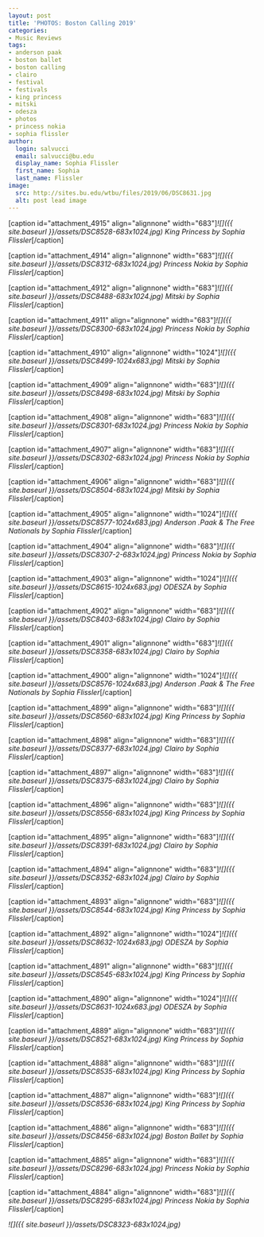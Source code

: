 ```yaml
---
layout: post
title: 'PHOTOS: Boston Calling 2019'
categories:
- Music Reviews
tags:
- anderson paak
- boston ballet
- boston calling
- clairo
- festival
- festivals
- king princess
- mitski
- odesza
- photos
- princess nokia
- sophia flissler
author:
  login: salvucci
  email: salvucci@bu.edu
  display_name: Sophia Flissler
  first_name: Sophia
  last_name: Flissler
image:
  src: http://sites.bu.edu/wtbu/files/2019/06/DSC8631.jpg
  alt: post lead image
---
```

\[caption id="attachment\_4915" align="alignnone" width="683"\]_![]({{ site.baseurl }}/assets/DSC8528-683x1024.jpg)_ _King Princess by Sophia Flissler_\[/caption\]

\[caption id="attachment\_4914" align="alignnone" width="683"\]_![]({{ site.baseurl }}/assets/DSC8312-683x1024.jpg)_ _Princess Nokia by Sophia Flissler_\[/caption\]

\[caption id="attachment\_4912" align="alignnone" width="683"\]_![]({{ site.baseurl }}/assets/DSC8488-683x1024.jpg)_ _Mitski by Sophia Flissler_\[/caption\]

\[caption id="attachment\_4911" align="alignnone" width="683"\]_![]({{ site.baseurl }}/assets/DSC8300-683x1024.jpg)_ _Princess Nokia by Sophia Flissler_\[/caption\]

\[caption id="attachment\_4910" align="alignnone" width="1024"\]_![]({{ site.baseurl }}/assets/DSC8499-1024x683.jpg)_ _Mitski by Sophia Flissler_\[/caption\]

\[caption id="attachment\_4909" align="alignnone" width="683"\]_![]({{ site.baseurl }}/assets/DSC8498-683x1024.jpg)_ _Mitski by Sophia Flissler_\[/caption\]

\[caption id="attachment\_4908" align="alignnone" width="683"\]_![]({{ site.baseurl }}/assets/DSC8301-683x1024.jpg)_ _Princess Nokia by Sophia Flissler_\[/caption\]

\[caption id="attachment\_4907" align="alignnone" width="683"\]_![]({{ site.baseurl }}/assets/DSC8302-683x1024.jpg)_ _Princess Nokia by Sophia Flissler_\[/caption\]

\[caption id="attachment\_4906" align="alignnone" width="683"\]_![]({{ site.baseurl }}/assets/DSC8504-683x1024.jpg)_ _Mitski by Sophia Flissler_\[/caption\]

\[caption id="attachment\_4905" align="alignnone" width="1024"\]_![]({{ site.baseurl }}/assets/DSC8577-1024x683.jpg)_ _Anderson .Paak & The Free Nationals by Sophia Flissler_\[/caption\]

\[caption id="attachment\_4904" align="alignnone" width="683"\]_![]({{ site.baseurl }}/assets/DSC8307-2-683x1024.jpg)_ _Princess Nokia by Sophia Flissler_\[/caption\]

\[caption id="attachment\_4903" align="alignnone" width="1024"\]_![]({{ site.baseurl }}/assets/DSC8615-1024x683.jpg)_ _ODESZA by Sophia Flissler_\[/caption\]

\[caption id="attachment\_4902" align="alignnone" width="683"\]_![]({{ site.baseurl }}/assets/DSC8403-683x1024.jpg)_ _Clairo by Sophia Flissler_\[/caption\]

\[caption id="attachment\_4901" align="alignnone" width="683"\]_![]({{ site.baseurl }}/assets/DSC8358-683x1024.jpg)_ _Clairo by Sophia Flissler_\[/caption\]

\[caption id="attachment\_4900" align="alignnone" width="1024"\]_![]({{ site.baseurl }}/assets/DSC8576-1024x683.jpg)_ _Anderson .Paak & The Free Nationals by Sophia Flissler_\[/caption\]

\[caption id="attachment\_4899" align="alignnone" width="683"\]_![]({{ site.baseurl }}/assets/DSC8560-683x1024.jpg)_ _King Princess by Sophia Flissler_\[/caption\]

\[caption id="attachment\_4898" align="alignnone" width="683"\]_![]({{ site.baseurl }}/assets/DSC8377-683x1024.jpg)_ _Clairo by Sophia Flissler_\[/caption\]

\[caption id="attachment\_4897" align="alignnone" width="683"\]_![]({{ site.baseurl }}/assets/DSC8375-683x1024.jpg)_ _Clairo by Sophia Flissler_\[/caption\]

\[caption id="attachment\_4896" align="alignnone" width="683"\]_![]({{ site.baseurl }}/assets/DSC8556-683x1024.jpg)_ _King Princess by Sophia Flissler_\[/caption\]

\[caption id="attachment\_4895" align="alignnone" width="683"\]_![]({{ site.baseurl }}/assets/DSC8391-683x1024.jpg)_ _Clairo by Sophia Flissler_\[/caption\]

\[caption id="attachment\_4894" align="alignnone" width="683"\]_![]({{ site.baseurl }}/assets/DSC8352-683x1024.jpg)_ _Clairo by Sophia Flissler_\[/caption\]

\[caption id="attachment\_4893" align="alignnone" width="683"\]_![]({{ site.baseurl }}/assets/DSC8544-683x1024.jpg)_ _King Princess by Sophia Flissler_\[/caption\]

\[caption id="attachment\_4892" align="alignnone" width="1024"\]_![]({{ site.baseurl }}/assets/DSC8632-1024x683.jpg)_ _ODESZA by Sophia Flissler_\[/caption\]

\[caption id="attachment\_4891" align="alignnone" width="683"\]_![]({{ site.baseurl }}/assets/DSC8545-683x1024.jpg)_ _King Princess by Sophia Flissler_\[/caption\]

\[caption id="attachment\_4890" align="alignnone" width="1024"\]_![]({{ site.baseurl }}/assets/DSC8631-1024x683.jpg)_ _ODESZA by Sophia Flissler_\[/caption\]

\[caption id="attachment\_4889" align="alignnone" width="683"\]_![]({{ site.baseurl }}/assets/DSC8521-683x1024.jpg)_ _King Princess by Sophia Flissler_\[/caption\]

\[caption id="attachment\_4888" align="alignnone" width="683"\]_![]({{ site.baseurl }}/assets/DSC8535-683x1024.jpg)_ _King Princess by Sophia Flissler_\[/caption\]

\[caption id="attachment\_4887" align="alignnone" width="683"\]_![]({{ site.baseurl }}/assets/DSC8536-683x1024.jpg)_ _King Princess by Sophia Flissler_\[/caption\]

\[caption id="attachment\_4886" align="alignnone" width="683"\]_![]({{ site.baseurl }}/assets/DSC8456-683x1024.jpg)_ _Boston Ballet by Sophia Flissler_\[/caption\]

\[caption id="attachment\_4885" align="alignnone" width="683"\]_![]({{ site.baseurl }}/assets/DSC8296-683x1024.jpg)_ _Princess Nokia by Sophia Flissler_\[/caption\]

\[caption id="attachment\_4884" align="alignnone" width="683"\]_![]({{ site.baseurl }}/assets/DSC8295-683x1024.jpg)_ _Princess Nokia by Sophia Flissler_\[/caption\]

_![]({{ site.baseurl }}/assets/DSC8323-683x1024.jpg)_